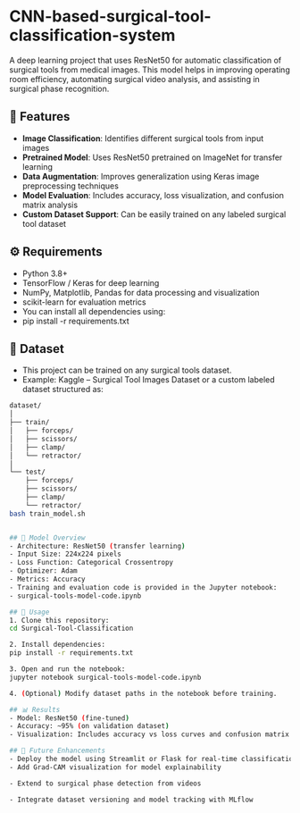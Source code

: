 # CNN-based-surgical-tool-classification-system
A deep learning project that uses ResNet50 for automatic classification of surgical tools from medical images.
This model helps in improving operating room efficiency, automating surgical video analysis, and assisting in surgical phase recognition.

## 🧠 Features
- **Image Classification**: Identifies different surgical tools from input images
- **Pretrained Model**: Uses ResNet50 pretrained on ImageNet for transfer learning
- **Data Augmentation**: Improves generalization using Keras image preprocessing techniques
- **Model Evaluation**: Includes accuracy, loss visualization, and confusion matrix analysis
- **Custom Dataset Support**: Can be easily trained on any labeled surgical tool dataset

## ⚙️ Requirements
- Python 3.8+
- TensorFlow / Keras for deep learning
- NumPy, Matplotlib, Pandas for data processing and visualization
- scikit-learn for evaluation metrics
- You can install all dependencies using:
- pip install -r requirements.txt

## 📂 Dataset
- This project can be trained on any surgical tools dataset.
- Example: Kaggle – Surgical Tool Images Dataset or a custom labeled dataset structured as:
```bash
dataset/
│
├── train/
│   ├── forceps/
│   ├── scissors/
│   ├── clamp/
│   └── retractor/
│
└── test/
    ├── forceps/
    ├── scissors/
    ├── clamp/
    └── retractor/
bash train_model.sh


## 🚀 Model Overview
- Architecture: ResNet50 (transfer learning)
- Input Size: 224x224 pixels
- Loss Function: Categorical Crossentropy
- Optimizer: Adam
- Metrics: Accuracy
- Training and evaluation code is provided in the Jupyter notebook:
- surgical-tools-model-code.ipynb

## 🧪 Usage
1. Clone this repository:
cd Surgical-Tool-Classification

2. Install dependencies:
pip install -r requirements.txt

3. Open and run the notebook:
jupyter notebook surgical-tools-model-code.ipynb

4. (Optional) Modify dataset paths in the notebook before training.

## 📊 Results
- Model: ResNet50 (fine-tuned)
- Accuracy: ~95% (on validation dataset)
- Visualization: Includes accuracy vs loss curves and confusion matrix

## 🔮 Future Enhancements
- Deploy the model using Streamlit or Flask for real-time classification
- Add Grad-CAM visualization for model explainability

- Extend to surgical phase detection from videos

- Integrate dataset versioning and model tracking with MLflow
